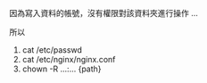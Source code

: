 因為寫入資料的帳號，沒有權限對該資料夾進行操作 ... 

所以

1. cat /etc/passwd
2. cat /etc/nginx/nginx.conf
3. chown -R ...:... {path} 